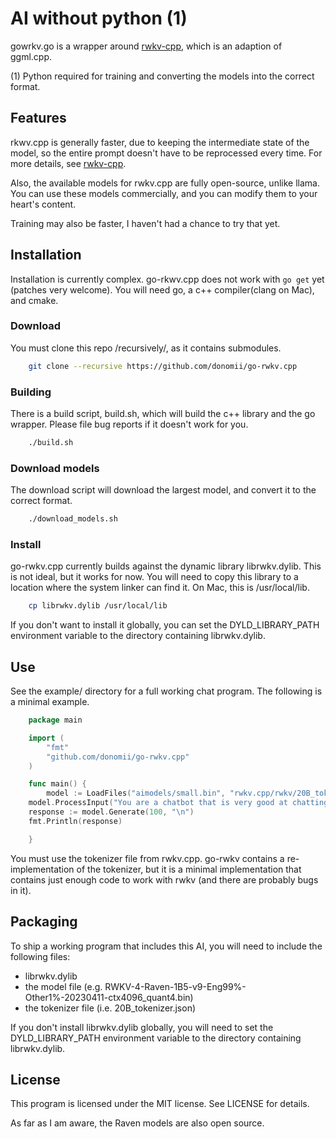 # AI without python (1)

gowrkv.go is a wrapper around [rwkv-cpp](https://github.com/saharNooby/rwkv.cpp), which is an adaption of ggml.cpp.

(1) Python required for training and converting the models into the correct format.

## Features

rkwv.cpp is generally faster, due to keeping the intermediate state of the model, so the entire prompt doesn't have to be reprocessed every time.  For more details, see [rwkv-cpp](https://github.com/saharNooby/rwkv.cpp).

Also, the available models for rwkv.cpp are fully open-source, unlike llama.  You can use these models commercially, and you can modify them to your heart's content.

Training may also be faster, I haven't had a chance to try that yet.

## Installation

Installation is currently complex.  go-rkwv.cpp does not work with ```go get``` yet (patches very welcome).  You will need go, a c++ compiler(clang on Mac), and cmake.

### Download

You must clone this repo /recursively/, as it contains submodules.

```bash
    git clone --recursive https://github.com/donomii/go-rwkv.cpp
```

### Building

There is a build script, build.sh, which will build the c++ library and the go wrapper. Please file bug reports if it doesn't work for you.

```bash
    ./build.sh
```

### Download models

The download script will download the largest model, and convert it to the correct format.

```bash
    ./download_models.sh
```

### Install

go-rwkv.cpp currently builds against the dynamic library librwkv.dylib.  This is not ideal, but it works for now.  You will need to copy this library to a location where the system linker can find it.  On Mac, this is /usr/local/lib.

```bash
    cp librwkv.dylib /usr/local/lib
```

If you don't want to install it globally, you can set the DYLD_LIBRARY_PATH environment variable to the directory containing librwkv.dylib.

## Use

See the example/ directory for a full working chat program. The following is a minimal example.

```go
    package main

    import (
        "fmt"
        "github.com/donomii/go-rwkv.cpp"
    )

    func main() {
        model := LoadFiles("aimodels/small.bin", "rwkv.cpp/rwkv/20B_tokenizer.json", 8)
    model.ProcessInput("You are a chatbot that is very good at chatting.  blah blah blah")
    response := model.Generate(100, "\n")
    fmt.Println(response)

    }
```

You must use the tokenizer file from rwkv.cpp.  go-rwkv contains a re-implementation of the tokenizer, but it is a minimal implementation that contains just enough code to work with rwkv (and there are probably bugs in it).

## Packaging

To ship a working program that includes this AI, you will need to include the following files:

* librwkv.dylib
* the model file (e.g. RWKV-4-Raven-1B5-v9-Eng99%-Other1%-20230411-ctx4096_quant4.bin)
* the tokenizer file (i.e. 20B_tokenizer.json)

If you don't install librwkv.dylib globally, you will need to set the DYLD_LIBRARY_PATH environment variable to the directory containing librwkv.dylib.

## License

This program is licensed under the MIT license.  See LICENSE for details.

As far as I am aware, the Raven models are also open source.